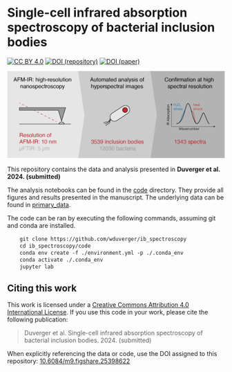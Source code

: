 # Single-cell infrared absorption spectroscopy of bacterial inclusion bodies

[![CC BY 4.0][cc-by-shield]][cc-by-link]
[![DOI (repository)][doi-repo-shield]][doi-repo-link]
[![DOI (paper)][doi-paper-shield]][doi-paper-link]

![Abstract Graphic](./figures/abstract%20graphic.png)

This repository contains the data and analysis presented in **Duverger et al. 2024. (submitted)**

The analysis notebooks can be found in the [code](./code) directory. They provide all figures and results presented in the manuscript. The underlying data can be found in [primary_data](./primary_data).

The code can be ran by executing the following commands, assuming git and conda are installed.

```
    git clone https://github.com/wduverger/ib_spectroscopy
    cd ib_spectroscopy/code
    conda env create -f ./environment.yml -p ./.conda_env
    conda activate ./.conda_env
    jupyter lab
```

## Citing this work

This work is licensed under a
[Creative Commons Attribution 4.0 International License][cc-by-link].
If you use this code in your work, please cite the following publication:

> Duverger et al. Single-cell infrared absorption spectroscopy of bacterial inclusion bodies. 2024. (submitted)

When explicitly referencing the data or code, use the DOI assigned to this repository: [10.6084/m9.figshare.25398622][doi-repo-link]

[cc-by-link]:       http://creativecommons.org/licenses/by/4.0/
[cc-by-image]:      https://i.creativecommons.org/l/by/4.0/88x31.png
[cc-by-shield]:     https://img.shields.io/badge/License-CC%20BY%204.0-tomato.svg
[doi-paper-shield]: https://img.shields.io/badge/DOI%20(paper)-forthcoming-tomato
[doi-paper-link]:   https://doi.org/forthcoming
[doi-repo-shield]:  https://img.shields.io/badge/DOI%20(repository)-10.6084/m9.figshare.25398622-tomato
[doi-repo-link]:    https://doi.org/10.6084/m9.figshare.25398622
